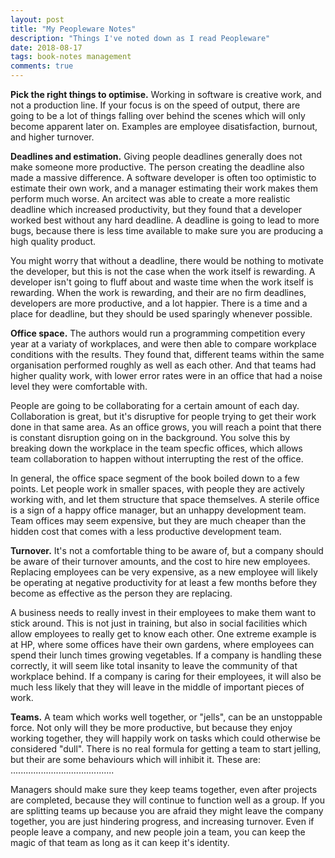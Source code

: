 ```yaml
---
layout: post
title: "My Peopleware Notes"
description: "Things I've noted down as I read Peopleware"
date: 2018-08-17
tags: book-notes management
comments: true
---
```


**Pick the right things to optimise.**
Working in software is creative work, and not a production line.
If your focus is on the speed of output, there are going to be a lot of things falling over behind the scenes which will only become apparent later on.
Examples are employee disatisfaction, burnout, and higher turnover.

**Deadlines and estimation.**
Giving people deadlines generally does not make someone more productive.
The person creating the deadline also made a massive difference.
A software developer is often too optimistic to estimate their own work, and a manager estimating their work makes them perform much worse.
An arcitect was able to create a more realistic deadline which increased productivity, but they found that a developer worked best without any hard deadline.
A deadline is going to lead to more bugs, because there is less time available to make sure you are producing a high quality product.

You might worry that without a deadline, there would be nothing to motivate the developer, but this is not the case when the work itself is rewarding.
A developer isn't going to fluff about and waste time when the work itself is rewarding.
When the work is rewarding, and their are no firm deadlines, developers are more productive, and a lot happier.
There is a time and a place for deadline, but they should be used sparingly whenever possible.

**Office space.**
The authors would run a programming competition every year at a variaty of workplaces, and were then able to compare workplace conditions with the results.
They found that, different teams within the same organisation performed roughly as well as each other.
And that teams had higher quality work, with lower error rates were in an office that had a noise level they were comfortable with.

People are going to be collaborating for a certain amount of each day.
Collaboration is great, but it's disruptive for people trying to get their work done in that same area.
As an office grows, you will reach a point that there is constant disruption going on in the background.
You solve this by breaking down the workplace in the team specfic offices, which allows team collaboration to happen without interrupting the rest of the office.

In general, the office space segment of the book boiled down to a few points.
Let people work in smaller spaces, with people they are actively working with, and let them structure that space themselves.
A sterile office is a sign of a happy office manager, but an unhappy development team.
Team offices may seem expensive, but they are much cheaper than the hidden cost that comes with a less productive development team.

**Turnover.**
It's not a comfortable thing to be aware of, but a company should be aware of their turnover amounts, and the cost to hire new employees.
Replacing employees can be very expensive, as a new employee will likely be operating at negative productivity for at least a few months before they become as effective as the person they are replacing.

A business needs to really invest in their employees to make them want to stick around.
This is not just in training, but also in social facilities which allow employees to really get to know each other.
One extreme example is at HP, where some offices have their own gardens, where employees can spend their lunch times growing vegetables.
If a company is handling these correctly, it will seem like total insanity to leave the community of that workplace behind.
If a company is caring for their employees, it will also be much less likely that they will leave in the middle of important pieces of work.

**Teams.**
A team which works well together, or "jells", can be an unstoppable force.
Not only will they be more productive, but because they enjoy working together, they will happily work on tasks which could otherwise be considered "dull".
There is no real formula for getting a team to start jelling, but their are some behaviours which will inhibit it.
These are: .........................................

Managers should make sure they keep teams together, even after projects are completed, because they will continue to function well as a group.
If you are splitting teams up because you are afraid they might leave the company together, you are just hindering progress, and increasing turnover.
Even if people leave a company, and new people join a team, you can keep the magic of that team as long as it can keep it's identity.